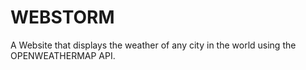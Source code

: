 # WEBSTORM

A Website that displays the weather of any city in the world using the OPENWEATHERMAP API.


